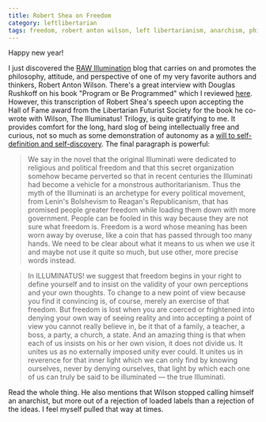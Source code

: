 ```yaml
---
title: Robert Shea on Freedom
category: leftlibertarian
tags: freedom, robert anton wilson, left libertarianism, anarchism, philosophy, spirituality
---
```


Happy new year!

I just discovered the [RAW Illumination](http://rawillumination.blogspot.com) blog that carries on and promotes the philosophy, attitude, and perspective of one of my very favorite authors and thinkers, Robert Anton Wilson. There's a great interview with Douglas Rushkoff on his book "Program or Be Programmed" which I reviewed [here](http://socialmemorycomplex.net/leftlibertarian/2010/11/01/a-review-of-program-or-be-programmed/). However, this transcription of Robert Shea's speech upon accepting the Hall of Fame award from the Libertarian Futurist Society for the book he co-wrote with Wilson, The Illuminatus! Trilogy, is quite gratifying to me. It provides comfort for the long, hard slog of being intellectually free and curious, not so much as some demonstration of autonomy as a [will to self-definition and self-discovery](http://socialmemorycomplex.net/leftlibertarian/2010/08/16/the-unique-one-and-the-universal/). The final paragraph is powerful:

>We say in the novel that the original Illuminati were dedicated to religious and political freedom and that this secret organization somehow became perverted so that in recent centuries the Illuminati had become a vehicle for a monstrous authoritarianism. Thus the myth of the Illuminati is an archetype for every political movement, from Lenin's Bolshevism to Reagan's Republicanism, that has promised people greater freedom while loading them down with more government. People can be fooled in this way because they are not sure what freedom is. Freedom is a word whose meaning has been worn away by overuse, like a coin that has passed through too many hands. We need to be clear about what it means to us when we use it and maybe not use it quite so much, but use other, more precise words instead.

>In ILLUMINATUS! we suggest that freedom begins in your right to define yourself and to insist on the validity of your own perceptions and your own thoughts. To change to a new point of view because you find it convincing is, of course, merely an exercise of that freedom. But freedom is lost when you are coerced or frightened into denying your own way of seeing reality and into accepting a point of view you cannot really believe in, be it that of a family, a teacher, a boss, a party, a church, a state. And an amazing thing is that when each of us insists on his or her own vision, it does not divide us. It unites us as no externally imposed unity ever could. It unites us in reverence for that inner light which we can only find by knowing ourselves, never by denying ourselves, that light by which each one of us can truly be said to be illuminated — the true Illuminati.

Read the whole thing. He also mentions that Wilson stopped calling himself an anarchist, but more out of a rejection of loaded labels than a rejection of the ideas. I feel myself pulled that way at times.